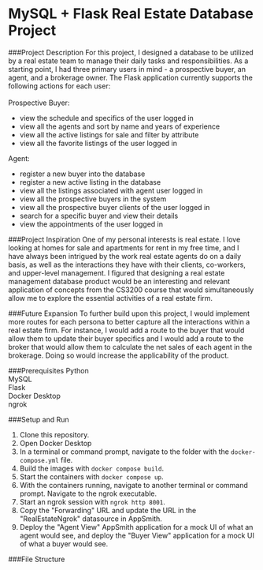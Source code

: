 # MySQL + Flask Real Estate Database Project


###Project Description
For this project, I designed a database to be utilized by a real estate team to manage their daily tasks 
and responsibilities. As a starting point, I had three primary users in mind - a prospective buyer, an agent, 
and a brokerage owner. The Flask application currently supports the following actions for each user: 
<br> 
<br>
Prospective Buyer:
- view the schedule and specifics of the user logged in
- view all the agents and sort by name and years of experience 
- view all the active listings for sale and filter by attribute 
- view all the favorite listings of the user logged in 

Agent: 
- register a new buyer into the database 
- register a new active listing in the database 
- view all the listings associated with agent user logged in 
- view all the prospective buyers in the system 
- view all the prospective buyer clients of the user logged in 
- search for a specific buyer and view their details 
- view the appointments of the user logged in 


###Project Inspiration
One of my personal interests is real estate. I love looking at homes for sale and 
apartments for rent in my free time, and I have always been intrigued by the work 
real estate agents do on a daily basis, as well as the interactions they have with 
their clients, co-workers, and upper-level management. I figured that designing a 
real estate management database product would be an interesting and relevant application 
of concepts from the CS3200 course that would simultaneously allow me to explore 
the essential activities of a real estate firm. 

###Future Expansion
To further build upon this project, I would implement more routes for 
each persona to better capture all the interactions within a real 
estate firm. For instance, I would add a route to the buyer that would 
allow them to update their buyer specifics and I would add a route to 
the broker that would allow them to calculate the net sales of each agent 
in the brokerage. Doing so would increase the applicability of the product. 


###Prerequisites 
Python <br>
MySQL <br>
Flask <br>
Docker Desktop <br> 
ngrok <br>


###Setup and Run 
1. Clone this repository. 
2. Open Docker Desktop 
3. In a terminal or command prompt, navigate to the folder with the `docker-compose.yml` file. 
4. Build the images with `docker compose build`. 
5. Start the containers with `docker compose up`. 
6. With the containers running, navigate to another terminal or command prompt. Navigate to the ngrok executable. 
7. Start an ngrok session with `ngrok http 8001`.
8. Copy the "Forwarding" URL and update the URL in the "RealEstateNgrok" datasource in AppSmith.
9. Deploy the "Agent View" AppSmith application for a mock UI of what an agent would see, and 
deploy the "Buyer View" application for a mock UI of what a buyer would see. 

###File Structure 
